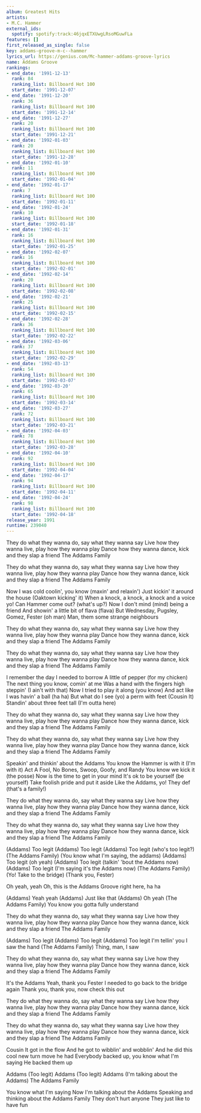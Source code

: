 ```yaml
---
album: Greatest Hits
artists:
- M.C. Hammer
external_ids:
  spotify: spotify:track:46jqxETXUwgLRsoMGuwFLa
features: []
first_released_as_single: false
key: addams-groove-m-c--hammer
lyrics_url: https://genius.com/Mc-hammer-addams-groove-lyrics
name: Addams Groove
rankings:
- end_date: '1991-12-13'
  rank: 84
  ranking_list: Billboard Hot 100
  start_date: '1991-12-07'
- end_date: '1991-12-20'
  rank: 36
  ranking_list: Billboard Hot 100
  start_date: '1991-12-14'
- end_date: '1991-12-27'
  rank: 20
  ranking_list: Billboard Hot 100
  start_date: '1991-12-21'
- end_date: '1992-01-03'
  rank: 20
  ranking_list: Billboard Hot 100
  start_date: '1991-12-28'
- end_date: '1992-01-10'
  rank: 11
  ranking_list: Billboard Hot 100
  start_date: '1992-01-04'
- end_date: '1992-01-17'
  rank: 7
  ranking_list: Billboard Hot 100
  start_date: '1992-01-11'
- end_date: '1992-01-24'
  rank: 10
  ranking_list: Billboard Hot 100
  start_date: '1992-01-18'
- end_date: '1992-01-31'
  rank: 16
  ranking_list: Billboard Hot 100
  start_date: '1992-01-25'
- end_date: '1992-02-07'
  rank: 16
  ranking_list: Billboard Hot 100
  start_date: '1992-02-01'
- end_date: '1992-02-14'
  rank: 20
  ranking_list: Billboard Hot 100
  start_date: '1992-02-08'
- end_date: '1992-02-21'
  rank: 25
  ranking_list: Billboard Hot 100
  start_date: '1992-02-15'
- end_date: '1992-02-28'
  rank: 36
  ranking_list: Billboard Hot 100
  start_date: '1992-02-22'
- end_date: '1992-03-06'
  rank: 37
  ranking_list: Billboard Hot 100
  start_date: '1992-02-29'
- end_date: '1992-03-13'
  rank: 54
  ranking_list: Billboard Hot 100
  start_date: '1992-03-07'
- end_date: '1992-03-20'
  rank: 65
  ranking_list: Billboard Hot 100
  start_date: '1992-03-14'
- end_date: '1992-03-27'
  rank: 72
  ranking_list: Billboard Hot 100
  start_date: '1992-03-21'
- end_date: '1992-04-03'
  rank: 78
  ranking_list: Billboard Hot 100
  start_date: '1992-03-28'
- end_date: '1992-04-10'
  rank: 92
  ranking_list: Billboard Hot 100
  start_date: '1992-04-04'
- end_date: '1992-04-17'
  rank: 94
  ranking_list: Billboard Hot 100
  start_date: '1992-04-11'
- end_date: '1992-04-24'
  rank: 98
  ranking_list: Billboard Hot 100
  start_date: '1992-04-18'
release_year: 1991
runtime: 239040
---
```

They do what they wanna do, say what they wanna say
Live how they wanna live, play how they wanna play
Dance how they wanna dance, kick and they slap a friend
The Addams Family

They do what they wanna do, say what they wanna say
Live how they wanna live, play how they wanna play
Dance how they wanna dance, kick and they slap a friend
The Addams Family


Now I was cold coolin', you know (maxin' and relaxin')
Just kickin' it around the house (Oaktown kicking' it)
When a knock, a knock, a knock and a voice yo!
Can Hammer come out? (what's up?)
Now I don't mind (mind) being a friend
And showin' a little bit of flava (flava)
But Wednesday, Pugsley, Gomez, Fester (oh man)
Man, them some strange neighbours


They do what they wanna do, say what they wanna say
Live how they wanna live, play how they wanna play
Dance how they wanna dance, kick and they slap a friend
The Addams Family

They do what they wanna do, say what they wanna say
Live how they wanna live, play how they wanna play
Dance how they wanna dance, kick and they slap a friend
The Addams Family


I remember the day I needed to borrow
A little of pepper (for my chicken)
The next thing you know, comin' at me
Was a hand with the fingers high steppin' (I ain't with that)
Now I tried to play it along (you know)
And act like I was havin' a ball (ha ha)
But what do I see (yo) a perm with feet (Cousin It)
Standin' about three feet tall (I'm outta here)


They do what they wanna do, say what they wanna say
Live how they wanna live, play how they wanna play
Dance how they wanna dance, kick and they slap a friend
The Addams Family

They do what they wanna do, say what they wanna say
Live how they wanna live, play how they wanna play
Dance how they wanna dance, kick and they slap a friend
The Addams Family


Speakin' and thinkin' about the Addams
You know the Hammer is with it (I'm with it)
Act A Fool, No Bones, Swoop, Goofy, and Randy
You know we kick it (the posse)
Now is the time to get in your mind
It's ok to be yourself (be yourself)
Take foolish pride and put it aside
Like the Addams, yo! They def (that's a family!)


They do what they wanna do, say what they wanna say
Live how they wanna live, play how they wanna play
Dance how they wanna dance, kick and they slap a friend
The Addams Family

They do what they wanna do, say what they wanna say
Live how they wanna live, play how they wanna play
Dance how they wanna dance, kick and they slap a friend
The Addams Family


(Addams) Too legit
(Addams) Too legit
(Addams) Too legit (who's too legit?)
(The Addams Family)
(You know what I'm saying, the addams)
(Addams) Too legit (oh yeah)
(Addams) Too legit (talkin' 'bout the Addams now)
(Addams) Too legit (I'm saying it's the Addams now)
(The Addams Family)
(Yo! Take to the bridge)
(Thank you, Fester)


Oh yeah, yeah
Oh, this is the Addams Groove right here, ha ha


(Addams) Yeah yeah
(Addams) Just like that
(Addams) Oh yeah
(The Addams Family) You know you gotta fully understand


They do what they wanna do, say what they wanna say
Live how they wanna live, play how they wanna play
Dance how they wanna dance, kick and they slap a friend
The Addams Family


(Addams) Too legit
(Addams) Too legit
(Addams) Too legit
I'm tellin' you I saw the hand
(The Addams Family) Thing, man, I saw


They do what they wanna do, say what they wanna say
Live how they wanna live, play how they wanna play
Dance how they wanna dance, kick and they slap a friend
The Addams Family


It's the Addams
Yeah, thank you Fester
I needed to go back to the bridge again
Thank you, thank you, now check this out


They do what they wanna do, say what they wanna say
Live how they wanna live, play how they wanna play
Dance how they wanna dance, kick and they slap a friend
The Addams Family

They do what they wanna do, say what they wanna say
Live how they wanna live, play how they wanna play
Dance how they wanna dance, kick and they slap a friend
The Addams Family


Cousin It got in the flow
And he got to wibblin' and wobblin'
And he did this cool new turn move he had
Everybody backed up, you know what I'm saying
He backed them up


Addams (Too legit)
Addams (Too legit)
Addams (I'm talking about the Addams)
The Addams Family


You know what I'm saying
Now I'm talking about the Addams
Speaking and thinking about the Addams Family
They don't hurt anyone
They just like to have fun
